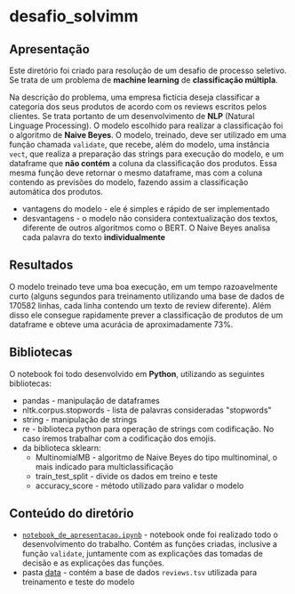 # desafio_solvimm

## Apresentação

Este diretório foi criado para resolução de um desafio de processo seletivo. Se trata de um problema de **machine learning** de **classificação múltipla**.

Na descrição do problema, uma empresa fictícia deseja classificar a categoria dos seus produtos de acordo com os reviews escritos pelos clientes. Se trata portanto de um desenvolvimento de **NLP** (Natural Linguage Processing). O modelo escolhido para realizar a classificação foi o algoritmo de **Naive Beyes**. O modelo, treinado, deve ser utilizado em uma função chamada `validate`, que recebe, além do modelo, uma instância `vect`, que realiza a preparação das strings para execução do modelo, e um dataframe que **não contém** a coluna da classificação dos produtos. Essa mesma função deve retornar o mesmo dataframe, mas com a coluna contendo as previsões do modelo, fazendo assim a classificação automática dos produtos.

+ vantagens do modelo - ele é simples e rápido de ser implementado
+ desvantagens - o modelo não considera contextualização dos textos, diferente de outros algoritmos como o BERT. O Naive Beyes analisa cada palavra do texto **individualmente**

## Resultados

O modelo treinado teve uma boa execução, em um tempo razoavelmente curto (alguns segundos para treinamento utilizando uma base de dados de 170582 linhas, cada linha contendo um texto de review diferente). Além disso ele consegue rapidamente prever a classificação de produtos de um dataframe e obteve uma acurácia de aproximadamente 73%.

## Bibliotecas

O notebook foi todo desenvolvido em **Python**, utilizando as seguintes bibliotecas:

- pandas - manipulação de dataframes
- nltk.corpus.stopwords - lista de palavras consideradas "stopwords"
- string - manipulação de strings
- re - biblioteca python para operação de strings com codificação. No caso iremos trabalhar com a codificação dos emojis.
- da biblioteca sklearn:
    - MultinomialMB - algoritmo de Naive Beyes do tipo multinominal, o mais indicado para multiclassificação
    - train_test_split - divide os dados em treino e teste
    - accuracy_score - método utilizado para validar o modelo

## Conteúdo do diretório

- [`notebook_de_apresentacao.ipynb`](https://github.com/matheus97eng/desafio_solvimm/blob/main/notebook_de_apresentacao.ipynb) - notebook onde foi realizado todo o desenvolvimento do trabalho. Contém as funções criadas, inclusive a função `validate`, juntamente com as explicações das tomadas de decisão e as explicações das funções.
- pasta [data](https://github.com/matheus97eng/desafio_solvimm/tree/main/data) - contém a base de dados `reviews.tsv` utilizada para treinamento e teste do modelo
